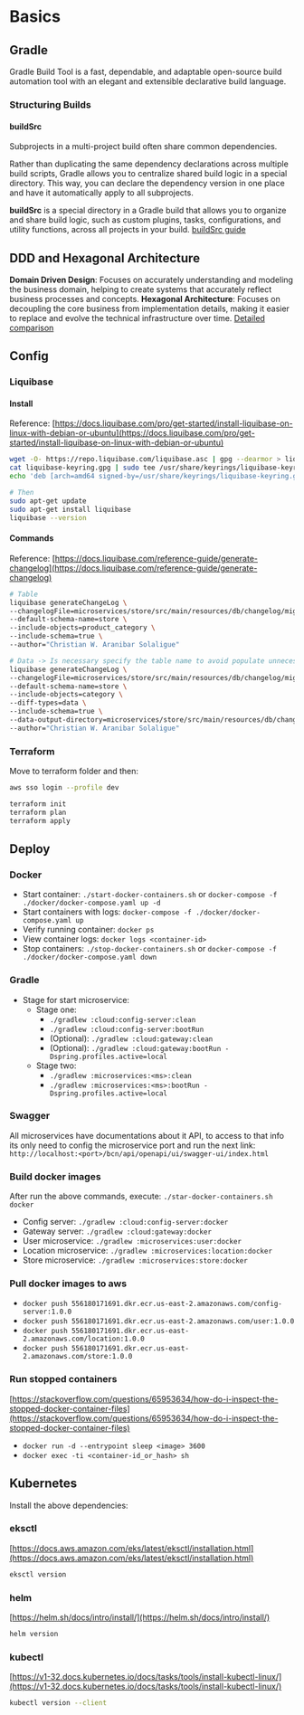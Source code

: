 # Basics

## Gradle

Gradle Build Tool is a fast, dependable, and adaptable open-source build automation tool with an elegant
and extensible declarative build language.

### Structuring Builds

#### buildSrc

Subprojects in a multi-project build often share common dependencies.

Rather than duplicating the same dependency declarations across multiple build scripts, Gradle allows you to
centralize shared build logic in a special directory. This way, you can declare the dependency version in one place
and have it automatically apply to all subprojects.

**buildSrc** is a special directory in a Gradle build that allows you to organize and share build logic, such as
custom plugins, tasks, configurations, and utility functions, across all projects in your
build. [buildSrc guide](https://docs.gradle.org/current/userguide/sharing_build_logic_between_subprojects.html)

## DDD and Hexagonal Architecture

**Domain Driven Design**: Focuses on accurately understanding and modeling the business domain, helping to create
systems that accurately reflect business processes and concepts.
**Hexagonal Architecture**: Focuses on decoupling the core business from implementation details, making it easier to
replace and evolve the technical infrastructure over time.
[Detailed comparison](https://es.linkedin.com/pulse/explorando-los-fundamentos-de-desarrollo-software-vs-g-sanchez-d5npe)

## Config

### Liquibase

#### Install

Reference: [https://docs.liquibase.com/pro/get-started/install-liquibase-on-linux-with-debian-or-ubuntu](https://docs.liquibase.com/pro/get-started/install-liquibase-on-linux-with-debian-or-ubuntu)

```bash
wget -O- https://repo.liquibase.com/liquibase.asc | gpg --dearmor > liquibase-keyring.gpg && \
cat liquibase-keyring.gpg | sudo tee /usr/share/keyrings/liquibase-keyring.gpg > /dev/null && \
echo 'deb [arch=amd64 signed-by=/usr/share/keyrings/liquibase-keyring.gpg] https://repo.liquibase.com stable main' | sudo tee /etc/apt/sources.list.d/liquibase.list

# Then
sudo apt-get update
sudo apt-get install liquibase
liquibase --version
```

#### Commands

Reference: [https://docs.liquibase.com/reference-guide/generate-changelog](https://docs.liquibase.com/reference-guide/generate-changelog)

```bash
# Table
liquibase generateChangeLog \
--changelogFile=microservices/store/src/main/resources/db/changelog/migrations/004_create_product_category_table.xml \
--default-schema-name=store \
--include-objects=product_category \
--include-schema=true \
--author="Christian W. Aranibar Solaligue"

# Data -> Is necessary specify the table name to avoid populate unnecessary data.
liquibase generateChangeLog \
--changelogFile=microservices/store/src/main/resources/db/changelog/migrations/005_populate_categories_table.xml \
--default-schema-name=store \
--include-objects=category \
--diff-types=data \
--include-schema=true \
--data-output-directory=microservices/store/src/main/resources/db/changelog/data \
--author="Christian W. Aranibar Solaligue"
```

### Terraform

Move to terraform folder and then:

```bash
aws sso login --profile dev

terraform init
terraform plan
terraform apply
```

## Deploy

### Docker

- Start container: `./start-docker-containers.sh` or `docker-compose -f ./docker/docker-compose.yaml up -d`
- Start containers with logs: `docker-compose -f ./docker/docker-compose.yaml up`
- Verify running container: `docker ps`
- View container logs: `docker logs <container-id>`
- Stop containers: `./stop-docker-containers.sh` or `docker-compose -f ./docker/docker-compose.yaml down`

### Gradle

- Stage for start microservice:
  - Stage one:
    - `./gradlew :cloud:config-server:clean`
    - `./gradlew :cloud:config-server:bootRun`
    - (Optional): `./gradlew :cloud:gateway:clean`
    - (Optional): `./gradlew :cloud:gateway:bootRun -Dspring.profiles.active=local`
  - Stage two:
    - `./gradlew :microservices:<ms>:clean`
    - `./gradlew :microservices:<ms>:bootRun -Dspring.profiles.active=local`

### Swagger

All microservices have documentations about it API, to access to that info its only need to config the microservice port
and run the next link:
`http://localhost:<port>/bcn/api/openapi/ui/swagger-ui/index.html`

### Build docker images

After run the above commands, execute: `./star-docker-containers.sh docker`

- Config server: `./gradlew :cloud:config-server:docker`
- Gateway server: `./gradlew :cloud:gateway:docker`
- User microservice: `./gradlew :microservices:user:docker`
- Location microservice: `./gradlew :microservices:location:docker`
- Store microservice: `./gradlew :microservices:store:docker`

### Pull docker images to aws

- `docker push 556180171691.dkr.ecr.us-east-2.amazonaws.com/config-server:1.0.0`
- `docker push 556180171691.dkr.ecr.us-east-2.amazonaws.com/user:1.0.0`
- `docker push 556180171691.dkr.ecr.us-east-2.amazonaws.com/location:1.0.0`
- `docker push 556180171691.dkr.ecr.us-east-2.amazonaws.com/store:1.0.0`

### Run stopped containers

[https://stackoverflow.com/questions/65953634/how-do-i-inspect-the-stopped-docker-container-files](https://stackoverflow.com/questions/65953634/how-do-i-inspect-the-stopped-docker-container-files)

- `docker run -d --entrypoint sleep <image> 3600`
- `docker exec -ti <container-id_or_hash> sh`

## Kubernetes

Install the above dependencies:

### eksctl

[https://docs.aws.amazon.com/eks/latest/eksctl/installation.html](https://docs.aws.amazon.com/eks/latest/eksctl/installation.html)

```bash
eksctl version
```

### helm

[https://helm.sh/docs/intro/install/](https://helm.sh/docs/intro/install/)

```bash
helm version
```

### kubectl

[https://v1-32.docs.kubernetes.io/docs/tasks/tools/install-kubectl-linux/](https://v1-32.docs.kubernetes.io/docs/tasks/tools/install-kubectl-linux/)

```bash
kubectl version --client
```